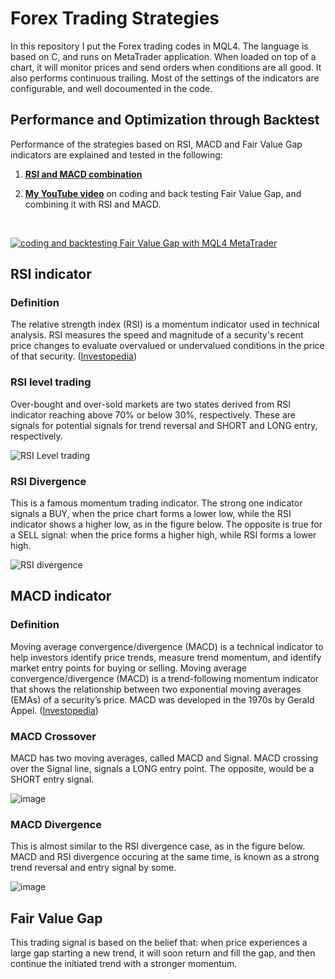 # Forex Trading Strategies
In this repository I put the Forex trading codes in MQL4. The language is based on C, and runs on MetaTrader application. When loaded on top of a chart, it will monitor prices and send orders when conditions are all good. It also performs continuous trailing. Most of the settings of the indicators are configurable, and well docoumented in the code.

## Performance and Optimization through Backtest

Performance of the strategies based on RSI, MACD and Fair Value Gap indicators are explained and tested in the following:

1) [**RSI and MACD combination**](https://drsoli.com/index.php/2023/04/22/forex-01-diversification-with-rsi-and-macd-mql4-metatrader/)

2) [**My YouTube video**](https://www.youtube.com/watch?v=1w5A0cl3uMk) on coding and back testing Fair Value Gap, and combining it with RSI and MACD.

<p>&nbsp;</p>

[![coding and backtesting Fair Value Gap with MQL4 MetaTrader](https://i.ytimg.com/vi/1w5A0cl3uMk/hqdefault.jpg?sqp=-oaymwEmCOADEOgC8quKqQMa8AEB-AH-CYACugWKAgwIABABGHIgOig_MA8=&rs=AOn4CLBnINcbvhLHzy_WnXvoUhs_7XAqvA)](https://www.youtube.com/watch?v=1w5A0cl3uMk)

## RSI indicator
### Definition
The relative strength index (RSI) is a momentum indicator used in technical analysis. RSI measures the speed and magnitude of a security's recent price changes to evaluate overvalued or undervalued conditions in the price of that security. ([Investopedia](https://www.investopedia.com/terms/r/rsi.asp))

### RSI level trading
Over-bought and over-sold markets are two states derived from RSI indicator reaching above 70% or below 30%, respectively. These are signals for potential signals for trend reversal and SHORT and LONG entry, respectively.

![RSI Level trading](https://github.com/saidplayer/ForexTradingStrategies/assets/85461502/a0ce5729-1c74-40bd-8e53-85ce6e9eb52e)


### RSI Divergence
This is a famous momentum trading indicator. The strong one indicator signals a BUY, when the price chart forms a lower low, while the RSI indicator shows a higher low, as in the figure below. The opposite is true for a SELL signal: when the price forms a higher high, while RSI forms a lower high.

![RSI divergence](https://github.com/saidplayer/ForexTradingStrategies/assets/85461502/6aafe9a8-d315-4d4c-b1ab-d52879a919d5)

## MACD indicator
### Definition
Moving average convergence/divergence (MACD) is a technical indicator to help investors identify price trends, measure trend momentum, and identify market entry points for buying or selling. Moving average convergence/divergence (MACD) is a trend-following momentum indicator that shows the relationship between two exponential moving averages (EMAs) of a security’s price. MACD was developed in the 1970s by Gerald Appel. ([Investopedia](https://www.investopedia.com/terms/m/macd.asp))

### MACD Crossover
MACD has two moving averages, called MACD and Signal. MACD crossing over the Signal line, signals a LONG entry point. The opposite, would be a SHORT entry signal.

![image](https://github.com/saidplayer/ForexTradingStrategies/assets/85461502/7f77cfc8-a9bc-49d0-9339-42674d32189b)

### MACD Divergence
This is almost similar to the RSI divergence case, as in the figure below. MACD and RSI divergence occuring at the same time, is known as a strong trend reversal and entry signal by some.

![image](https://github.com/saidplayer/ForexTradingStrategies/assets/85461502/96e063d1-73a5-47f4-90c9-7225ca7f4f78)

## Fair Value Gap
This trading signal is based on the belief that: when price experiences a large gap starting a new trend, it will soon return and fill the gap, and then continue the initiated trend with a stronger momentum.
